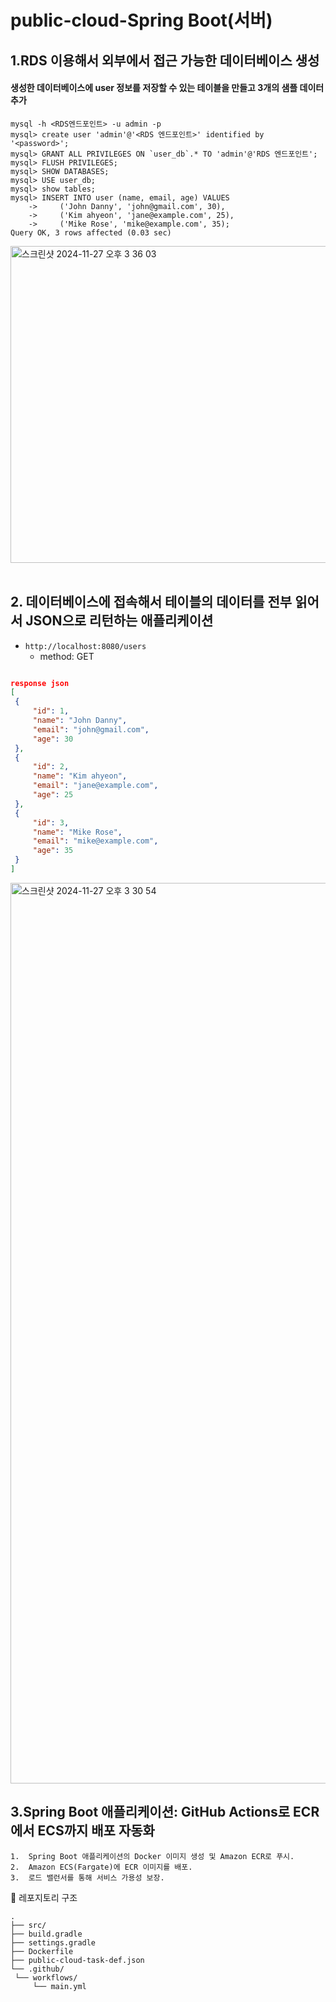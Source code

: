 # public-cloud-Spring Boot(서버)

## 1.RDS 이용해서 외부에서 접근 가능한 데이터베이스 생성
#### 생성한 데이터베이스에 user 정보를 저장할 수 있는 테이블을 만들고 3개의 샘플 데이터 추가

```
mysql -h <RDS엔드포인트> -u admin -p
mysql> create user 'admin'@'<RDS 엔드포인트>' identified by '<password>';
mysql> GRANT ALL PRIVILEGES ON `user_db`.* TO 'admin'@'RDS 엔드포인트';
mysql> FLUSH PRIVILEGES;
mysql> SHOW DATABASES;
mysql> USE user_db;
mysql> show tables;
mysql> INSERT INTO user (name, email, age) VALUES 
    ->     ('John Danny', 'john@gmail.com', 30),
    ->     ('Kim ahyeon', 'jane@example.com', 25),
    ->     ('Mike Rose', 'mike@example.com', 35);
Query OK, 3 rows affected (0.03 sec)
```
<img width="507" alt="스크린샷 2024-11-27 오후 3 36 03" src="https://github.com/user-attachments/assets/0a9cba00-fdd4-4dae-b61d-64bfcaa4c540">

<br>
<br>

## 2. 데이터베이스에 접속해서 테이블의 데이터를 전부 읽어서 JSON으로 리턴하는 애플리케이션

   * `http://localhost:8080/users`
      - method: GET

   ```json

   response json
   [
    {
        "id": 1,
        "name": "John Danny",
        "email": "john@gmail.com",
        "age": 30
    },
    {
        "id": 2,
        "name": "Kim ahyeon",
        "email": "jane@example.com",
        "age": 25
    },
    {
        "id": 3,
        "name": "Mike Rose",
        "email": "mike@example.com",
        "age": 35
    }
]
   ```
<img width="1441" alt="스크린샷 2024-11-27 오후 3 30 54" src="https://github.com/user-attachments/assets/e228f7f5-7be8-4827-a966-99314906bfbc">

## 3.Spring Boot 애플리케이션: GitHub Actions로 ECR에서 ECS까지 배포 자동화
	1.	Spring Boot 애플리케이션의 Docker 이미지 생성 및 Amazon ECR로 푸시.
	2.	Amazon ECS(Fargate)에 ECR 이미지를 배포.
	3.	로드 밸런서를 통해 서비스 가용성 보장.


 

📂 레포지토리 구조
   ```
.
├── src/
├── build.gradle
├── settings.gradle
├── Dockerfile
├── public-cloud-task-def.json
└── .github/
    └── workflows/
        └── main.yml

   ```

<br>
<br>

